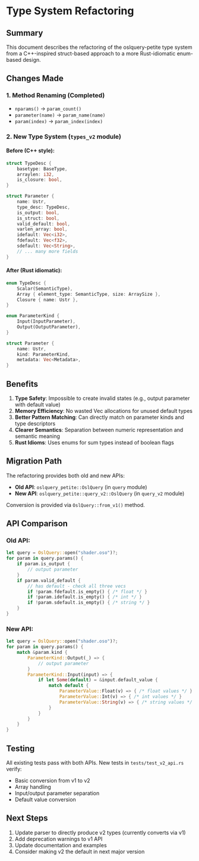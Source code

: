 # Type System Refactoring

## Summary

This document describes the refactoring of the oslquery-petite type system from a C++-inspired struct-based approach to a more Rust-idiomatic enum-based design.

## Changes Made

### 1. Method Renaming (Completed)
- `nparams()` → `param_count()`
- `parameter(name)` → `param_name(name)`
- `param(index)` → `param_index(index)`

### 2. New Type System (`types_v2` module)

#### Before (C++ style):
```rust
struct TypeDesc {
    basetype: BaseType,
    arraylen: i32,
    is_closure: bool,
}

struct Parameter {
    name: Ustr,
    type_desc: TypeDesc,
    is_output: bool,
    is_struct: bool,
    valid_default: bool,
    varlen_array: bool,
    idefault: Vec<i32>,
    fdefault: Vec<f32>,
    sdefault: Vec<String>,
    // ... many more fields
}
```

#### After (Rust idiomatic):
```rust
enum TypeDesc {
    Scalar(SemanticType),
    Array { element_type: SemanticType, size: ArraySize },
    Closure { name: Ustr },
}

enum ParameterKind {
    Input(InputParameter),
    Output(OutputParameter),
}

struct Parameter {
    name: Ustr,
    kind: ParameterKind,
    metadata: Vec<Metadata>,
}
```

## Benefits

1. **Type Safety**: Impossible to create invalid states (e.g., output parameter with default value)
2. **Memory Efficiency**: No wasted Vec allocations for unused default types
3. **Better Pattern Matching**: Can directly match on parameter kinds and type descriptors
4. **Clearer Semantics**: Separation between numeric representation and semantic meaning
5. **Rust Idioms**: Uses enums for sum types instead of boolean flags

## Migration Path

The refactoring provides both old and new APIs:

- **Old API**: `oslquery_petite::OslQuery` (in `query` module)
- **New API**: `oslquery_petite::query_v2::OslQuery` (in `query_v2` module)

Conversion is provided via `OslQuery::from_v1()` method.

## API Comparison

### Old API:
```rust
let query = OslQuery::open("shader.oso")?;
for param in query.params() {
    if param.is_output {
        // output parameter
    }
    if param.valid_default {
        // has default - check all three vecs
        if !param.fdefault.is_empty() { /* float */ }
        if !param.idefault.is_empty() { /* int */ }
        if !param.sdefault.is_empty() { /* string */ }
    }
}
```

### New API:
```rust
let query = OslQuery::open("shader.oso")?;
for param in query.params() {
    match &param.kind {
        ParameterKind::Output(_) => {
            // output parameter
        }
        ParameterKind::Input(input) => {
            if let Some(default) = &input.default_value {
                match default {
                    ParameterValue::Float(v) => { /* float values */ }
                    ParameterValue::Int(v) => { /* int values */ }
                    ParameterValue::String(v) => { /* string values */ }
                }
            }
        }
    }
}
```

## Testing

All existing tests pass with both APIs. New tests in `tests/test_v2_api.rs` verify:
- Basic conversion from v1 to v2
- Array handling
- Input/output parameter separation
- Default value conversion

## Next Steps

1. Update parser to directly produce v2 types (currently converts via v1)
2. Add deprecation warnings to v1 API
3. Update documentation and examples
4. Consider making v2 the default in next major version